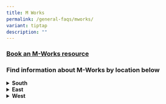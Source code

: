 ```yaml
---
title: M Works
permalink: /general-faqs/mworks/
variant: tiptap
description: ""
---
```

<h3><a href="https://book.defence.gov.sg" rel="noopener noreferrer nofollow" target="_blank">Book an M-Works resource</a></h3>
<h3>Find information about M-Works by location below</h3>
<div data-type="detailGroup" class="isomer-accordion isomer-accordion-white">
<details class="isomer-details">
<summary><strong>South</strong>
</summary>
<div data-type="detailsContent" class="isomer-details-content">
<h4>M-Works@DTTB</h4>
<div class="isomer-image-wrapper">
<img style="width: 100%" height="auto" width="100%" alt="M Works DTTB" src="/images/M works/mworks_dttb.png">
</div>
<table style="minWidth: 50px">
<colgroup>
<col>
<col>
</colgroup>
<tbody>
<tr>
<td rowspan="1" colspan="1">
<p>Opening hours</p>
</td>
<td rowspan="1" colspan="1">
<p>0900 - 1700hrs</p>
</td>
</tr>
<tr>
<td rowspan="1" colspan="1">
<p>Address</p>
</td>
<td rowspan="1" colspan="1">
<p>5 Depot Road, Level 7, Singapore 109681</p>
</td>
</tr>
<tr>
<td rowspan="1" colspan="1">
<p>Network Terminals</p>
</td>
<td rowspan="1" colspan="1">
<p>Available, see <a href="https://book.defence.gov.sg/" rel="noopener noreferrer nofollow" target="_blank">Book</a> for
more details</p>
</td>
</tr>
<tr>
<td rowspan="1" colspan="1">
<p>Quiet Room/Pod</p>
</td>
<td rowspan="1" colspan="1">
<p>Available</p>
</td>
</tr>
<tr>
<td rowspan="1" colspan="1">
<p>Work Booth</p>
</td>
<td rowspan="1" colspan="1">
<p>Available</p>
</td>
</tr>
<tr>
<td rowspan="1" colspan="1">
<p>Discussion Room</p>
</td>
<td rowspan="1" colspan="1">
<p>Available</p>
</td>
</tr>
<tr>
<td rowspan="1" colspan="1">
<p>Meeting Room</p>
</td>
<td rowspan="1" colspan="1">
<p>Available</p>
</td>
</tr>
<tr>
<td rowspan="1" colspan="1">
<p>Hot Desk</p>
</td>
<td rowspan="1" colspan="1">
<p>Available</p>
</td>
</tr>
<tr>
<td rowspan="1" colspan="1">
<p>Pantry</p>
</td>
<td rowspan="1" colspan="1">
<p>Available</p>
</td>
</tr>
<tr>
<td rowspan="1" colspan="1">
<p>Nursing Room</p>
</td>
<td rowspan="1" colspan="1">
<p>Available</p>
</td>
</tr>
</tbody>
</table>
<p></p>
<h4>M-Works@Bukit Merah Central</h4>
<p></p>
<div class="isomer-image-wrapper">
<img style="width: 100%" height="auto" width="100%" alt="M Works BMC" src="/images/M works/mworks_bmc.png">
</div>
<table style="minWidth: 50px">
<colgroup>
<col>
<col>
</colgroup>
<tbody>
<tr>
<td rowspan="1" colspan="1">
<p>Opening hours</p>
</td>
<td rowspan="1" colspan="1">
<p>0900 - 1700hrs</p>
</td>
</tr>
<tr>
<td rowspan="1" colspan="1">
<p>Address</p>
</td>
<td rowspan="1" colspan="1">
<p>2 Bukit Merah Central, Level 10, Singapore 159835</p>
</td>
</tr>
<tr>
<td rowspan="1" colspan="1">
<p>Network Terminals</p>
</td>
<td rowspan="1" colspan="1">
<p>Available, see <a href="https://book.defence.gov.sg/" rel="noopener noreferrer nofollow" target="_blank">Book</a> for
more details</p>
</td>
</tr>
<tr>
<td rowspan="1" colspan="1">
<p>Quiet Room/Pod</p>
</td>
<td rowspan="1" colspan="1">
<p>Available</p>
</td>
</tr>
<tr>
<td rowspan="1" colspan="1">
<p>Work Booth</p>
</td>
<td rowspan="1" colspan="1">
<p>Not available</p>
</td>
</tr>
<tr>
<td rowspan="1" colspan="1">
<p>Discussion Room</p>
</td>
<td rowspan="1" colspan="1">
<p>Not available</p>
</td>
</tr>
<tr>
<td rowspan="1" colspan="1">
<p>Meeting Room</p>
</td>
<td rowspan="1" colspan="1">
<p>Available</p>
</td>
</tr>
<tr>
<td rowspan="1" colspan="1">
<p>Hot Desk</p>
</td>
<td rowspan="1" colspan="1">
<p>Available</p>
</td>
</tr>
<tr>
<td rowspan="1" colspan="1">
<p>Pantry</p>
</td>
<td rowspan="1" colspan="1">
<p>Available</p>
</td>
</tr>
<tr>
<td rowspan="1" colspan="1">
<p>Nursing Room</p>
</td>
<td rowspan="1" colspan="1">
<p>Available</p>
</td>
</tr>
</tbody>
</table>
<p></p>
</div>
</details>
<details class="isomer-details">
<summary><strong>East</strong>
</summary>
<div data-type="detailsContent" class="isomer-details-content">
<h4>M-Works@Tampines</h4>
<p></p>
<div class="isomer-image-wrapper">
<img style="width: 100%" height="auto" width="100%" alt="M Works Tampines" src="/images/M works/mworks_tampines.png">
</div>
<table style="width: 0px">
<colgroup></colgroup>
<tbody>
<tr></tr>
</tbody>
</table>
<table style="minWidth: 50px">
<colgroup>
<col>
<col>
</colgroup>
<tbody>
<tr>
<td rowspan="1" colspan="1">
<p>Opening hours</p>
</td>
<td rowspan="1" colspan="1">
<p>0900 - 1700hrs</p>
</td>
</tr>
<tr>
<td rowspan="1" colspan="1">
<p>Address</p>
</td>
<td rowspan="1" colspan="1">
<p>31 Tampines Ave 7, #01-21, Singapore 529620</p>
</td>
</tr>
<tr>
<td rowspan="1" colspan="1">
<p>Network Terminals</p>
</td>
<td rowspan="1" colspan="1">
<p>Available, see <a href="https://book.defence.gov.sg/" rel="noopener noreferrer nofollow" target="_blank"><u>Book</u></a> for
more details</p>
</td>
</tr>
<tr>
<td rowspan="1" colspan="1">
<p>Quiet Room/Pod</p>
</td>
<td rowspan="1" colspan="1">
<p>Available</p>
</td>
</tr>
<tr>
<td rowspan="1" colspan="1">
<p>Work Booth</p>
</td>
<td rowspan="1" colspan="1">
<p>Available</p>
</td>
</tr>
<tr>
<td rowspan="1" colspan="1">
<p>Discussion Room</p>
</td>
<td rowspan="1" colspan="1">
<p>Available</p>
</td>
</tr>
<tr>
<td rowspan="1" colspan="1">
<p>Meeting Room</p>
</td>
<td rowspan="1" colspan="1">
<p>Available</p>
</td>
</tr>
<tr>
<td rowspan="1" colspan="1">
<p>Hot Desk</p>
</td>
<td rowspan="1" colspan="1">
<p>Available</p>
</td>
</tr>
<tr>
<td rowspan="1" colspan="1">
<p>Pantry</p>
</td>
<td rowspan="1" colspan="1">
<p>Available</p>
</td>
</tr>
<tr>
<td rowspan="1" colspan="1">
<p>Nursing Room</p>
</td>
<td rowspan="1" colspan="1">
<p>Available</p>
</td>
</tr>
</tbody>
</table>
</div>
</details>
<details class="isomer-details">
<summary><strong>West</strong>
</summary>
<div data-type="detailsContent" class="isomer-details-content">
<h4>M-Works@CMPB</h4>
<p></p>
<div class="isomer-image-wrapper">
<img style="width: 100%" height="auto" width="100%" alt="" src="/images/M works/m_works_.jpg">
</div>
<table style="minWidth: 50px">
<colgroup>
<col>
<col>
</colgroup>
<tbody>
<tr>
<td rowspan="1" colspan="1">
<p>Opening hours</p>
</td>
<td rowspan="1" colspan="1">
<p>0900 - 1700hrs</p>
</td>
</tr>
<tr>
<td rowspan="1" colspan="1">
<p>Address</p>
</td>
<td rowspan="1" colspan="1">
<p>Blk 1, 91 Hillview Link, #02-103, Singapore 669723</p>
</td>
</tr>
<tr>
<td rowspan="1" colspan="1">
<p>Network Terminals</p>
</td>
<td rowspan="1" colspan="1">
<p>Available, see <a href="https://book.defence.gov.sg/" rel="noopener noreferrer nofollow" target="_blank">Book</a> for
more details</p>
</td>
</tr>
<tr>
<td rowspan="1" colspan="1">
<p>Quiet Room/Pod</p>
</td>
<td rowspan="1" colspan="1">
<p>Available</p>
</td>
</tr>
<tr>
<td rowspan="1" colspan="1">
<p>Discussion Room</p>
</td>
<td rowspan="1" colspan="1">
<p>Not available</p>
</td>
</tr>
<tr>
<td rowspan="1" colspan="1">
<p>Meeting Room</p>
</td>
<td rowspan="1" colspan="1">
<p>Available</p>
</td>
</tr>
<tr>
<td rowspan="1" colspan="1">
<p>Hot Desk</p>
</td>
<td rowspan="1" colspan="1">
<p>Available</p>
</td>
</tr>
<tr>
<td rowspan="1" colspan="1">
<p>Pantry</p>
</td>
<td rowspan="1" colspan="1">
<p>Available</p>
</td>
</tr>
<tr>
<td rowspan="1" colspan="1">
<p>Nursing Room</p>
</td>
<td rowspan="1" colspan="1">
<p>Available at Blk 1 but outside M-Works</p>
</td>
</tr>
</tbody>
</table>
</div>
</details>
</div>
<p></p>
<p></p>